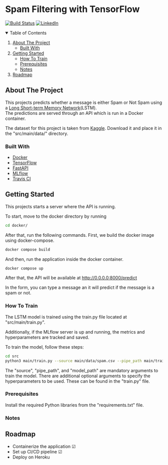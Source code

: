 # Spam Filtering with TensorFlow

[![Build Status](https://www.travis-ci.com/SteliosGian/spam-filtering.svg?branch=master)](https://www.travis-ci.com/SteliosGian/spam-filtering)
[![LinkedIn][linkedin-shield]][linkedin-url]

<!-- TABLE OF CONTENTS -->
<details open="open">
  <summary>Table of Contents</summary>
  <ol>
    <li>
      <a href="#about-the-project">About The Project</a>
      <ul>
        <li><a href="#built-with">Built With</a></li>
      </ul>
    </li>
    <li>
      <a href="#getting-started">Getting Started</a>
      <ul>
        <li><a href="#how-to-train">How To Train</a></li>
        <li><a href="#prerequisites">Prerequisites</a></li>
        <li><a href="#notes">Notes</a></li>
      </ul>
    </li>
    <li><a href="#roadmap">Roadmap</a></li>
  </ol>
</details>

<!-- ABOUT THE PROJECT -->
## About The Project

This projects predicts whether a message is either Spam or Not Spam using a <a href="https://en.wikipedia.org/wiki/Long_short-term_memory" target="_blank">Long Short-term Memory Network</a>(LSTM).
<br>
The predictions are served through an API which is run in a Docker container.

The dataset for this project is taken from <a href="https://www.kaggle.com/uciml/sms-spam-collection-dataset" target="_blank">Kaggle</a>. Download it and place it in the "src/main/data/" directory.



### Built With

* [Docker](https://www.docker.com/)
* [TensorFlow](https://www.tensorflow.org/)
* [FastAPI](https://fastapi.tiangolo.com/)
* [MLflow](https://mlflow.org/)
* [Travis CI](https://www.travis-ci.com/)


## Getting Started
This projects starts a server where the API is running.

To start, move to the docker directory by running

```Bash
cd docker/
```

After that, run the following commands. First, we build the docker image using docker-compose.
```Bash
docker compose build
```

And then, run the application inside the docker container.
```Bash
docker compose up
```

After that, the API will be available at http://0.0.0.0:8000/predict 

In the form, you can type a message an it will predict if the message is a spam or not.


### How To Train
The LSTM model is trained using the train.py file located at "src/main/train.py".

Additionally, if the MLflow server is up and running, the metrics and hyperparameters are tracked and saved.

To train the model, follow these steps:

```Bash
cd src
python3 main/train.py --source main/data/spam.csv --pipe_path main/trained_pipe --model_path main/trained_models
```

The "source", "pipe_path", and "model_path" are mandatory arguments to train the model. There are additional optional arguments to specify the hyperparameters to be used. These can be found in the "train.py" file.


### Prerequisites
Install the required Python libraries from the "requirements.txt" file.


### Notes


## Roadmap
<ul>
  <li>Containerize the application &#9745; </li>
  <li>Set up CI/CD pipeline &#9745; </li>
  <li>Deploy on Heroku</li>
</ul>

[linkedin-shield]: https://img.shields.io/badge/-LinkedIn-white.svg?
[linkedin-url]: https://linkedin.com/in/stelios-giannikis
